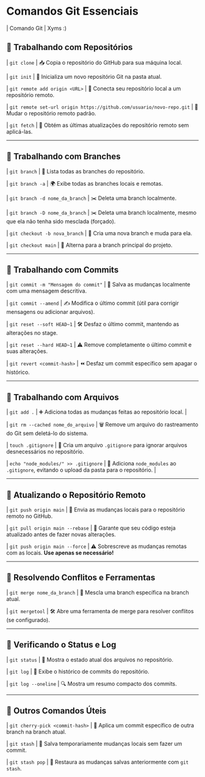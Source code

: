 # Comandos Git Essenciais
| Comando Git | Xyms :) 

## 🔹 **Trabalhando com Repositórios**
| `git clone` | 📥 Copia o repositório do GitHub para sua máquina local. 

| `git init` | 🏁 Inicializa um novo repositório Git na pasta atual. 

| `git remote add origin <URL>` | 🔗 Conecta seu repositório local a um repositório remoto. 

| `git remote set-url origin https://github.com/usuario/novo-repo.git` | 💨 Mudar o repositório remoto padrão. 

| `git fetch` | 🔄 Obtém as últimas atualizações do repositório remoto sem aplicá-las. 

---

## 🔹 **Trabalhando com Branches**
| `git branch` | 🌿 Lista todas as branches do repositório. 

| `git branch -a` | 🌍 Exibe todas as branches locais e remotas. 

| `git branch -d nome_da_branch` | ✂️ Deleta uma branch localmente. 

| `git branch -D nome_da_branch` | ✂️ Deleta uma branch localmente, mesmo que ela não tenha sido mesclada (forçado). 

| `git checkout -b nova_branch` | 🌱 Cria uma nova branch e muda para ela. 

| `git checkout main` | 🔄 Alterna para a branch principal do projeto. 

---

## 🔹 **Trabalhando com Commits**
| `git commit -m "Mensagem do commit"` | 💾 Salva as mudanças localmente com uma mensagem descritiva. 

| `git commit --amend` | ✍️ Modifica o último commit (útil para corrigir mensagens ou adicionar arquivos). 

| `git reset --soft HEAD~1` | 🛠️ Desfaz o último commit, mantendo as alterações no stage. 

| `git reset --hard HEAD~1` | ⚠️ Remove completamente o último commit e suas alterações. 

| `git revert <commit-hash>` | ⏪ Desfaz um commit específico sem apagar o histórico. 

---

## 🔹 **Trabalhando com Arquivos**
| `git add .` | ➕ Adiciona todas as mudanças feitas ao repositório local. |

| `git rm --cached nome_do_arquivo` | 🗑️ Remove um arquivo do rastreamento do Git sem deletá-lo do sistema. 

| `touch .gitignore` | 🚫 Cria um arquivo `.gitignore` para ignorar arquivos desnecessários no repositório. 

| `echo "node_modules/" >> .gitignore` | 📂 Adiciona `node_modules` ao `.gitignore`, evitando o upload da pasta para o repositório. |

---

## 🔹 **Atualizando o Repositório Remoto**
| `git push origin main` | 🚀 Envia as mudanças locais para o repositório remoto no GitHub. 

| `git pull origin main --rebase` | 🔄 Garante que seu código esteja atualizado antes de fazer novas alterações. 

| `git push origin main --force` | ⚠️ Sobrescreve as mudanças remotas com as locais. **Use apenas se necessário!** 

---

## 🔹 **Resolvendo Conflitos e Ferramentas**
| `git merge nome_da_branch` | 🔗 Mescla uma branch específica na branch atual. 

| `git mergetool` | 🛠️ Abre uma ferramenta de merge para resolver conflitos (se configurado). 

---

## 🔹 **Verificando o Status e Log**
| `git status` | 📢 Mostra o estado atual dos arquivos no repositório. 

| `git log` | 📜 Exibe o histórico de commits do repositório. 

| `git log --oneline` | 🔍 Mostra um resumo compacto dos commits. 

---

## 🔹 **Outros Comandos Úteis**
| `git cherry-pick <commit-hash>` | 🍒 Aplica um commit específico de outra branch na branch atual. 

| `git stash` | 💾 Salva temporariamente mudanças locais sem fazer um commit. 

| `git stash pop` | 🔄 Restaura as mudanças salvas anteriormente com `git stash`. 

